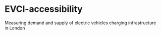 # EVCI-accessibility
Measuring demand and supply of electric vehicles charging infrastructure in London
